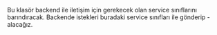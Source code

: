 Bu klasör backend ile iletişim için gerekecek olan service sınıflarını barındıracak. Backende istekleri buradaki service sınıfları ile gönderip - alacağız.